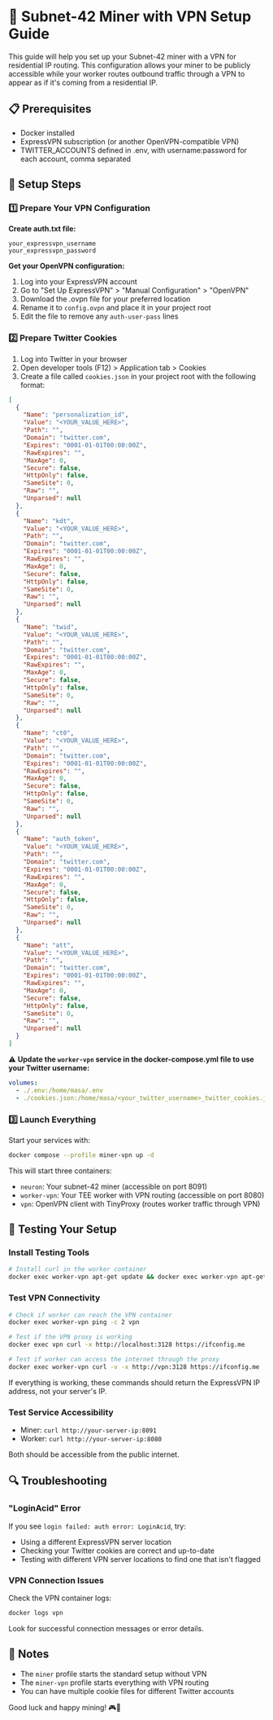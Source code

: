 # 🚀 Subnet-42 Miner with VPN Setup Guide

This guide will help you set up your Subnet-42 miner with a VPN for residential IP routing. This configuration allows your miner to be publicly accessible while your worker routes outbound traffic through a VPN to appear as if it's coming from a residential IP.

## 📋 Prerequisites

- Docker installed
- ExpressVPN subscription (or another OpenVPN-compatible VPN)
- TWITTER_ACCOUNTS defined in .env, with username:password for each account, comma separated

## 🔧 Setup Steps

### 1️⃣ Prepare Your VPN Configuration

**Create auth.txt file:**

```
your_expressvpn_username
your_expressvpn_password
```

**Get your OpenVPN configuration:**

1. Log into your ExpressVPN account
2. Go to "Set Up ExpressVPN" > "Manual Configuration" > "OpenVPN"
3. Download the .ovpn file for your preferred location
4. Rename it to `config.ovpn` and place it in your project root
5. Edit the file to remove any `auth-user-pass` lines

### 2️⃣ Prepare Twitter Cookies

1. Log into Twitter in your browser
2. Open developer tools (F12) > Application tab > Cookies
3. Create a file called `cookies.json` in your project root with the following format:

```json
[
  {
    "Name": "personalization_id",
    "Value": "<YOUR_VALUE_HERE>",
    "Path": "",
    "Domain": "twitter.com",
    "Expires": "0001-01-01T00:00:00Z",
    "RawExpires": "",
    "MaxAge": 0,
    "Secure": false,
    "HttpOnly": false,
    "SameSite": 0,
    "Raw": "",
    "Unparsed": null
  },
  {
    "Name": "kdt",
    "Value": "<YOUR_VALUE_HERE>",
    "Path": "",
    "Domain": "twitter.com",
    "Expires": "0001-01-01T00:00:00Z",
    "RawExpires": "",
    "MaxAge": 0,
    "Secure": false,
    "HttpOnly": false,
    "SameSite": 0,
    "Raw": "",
    "Unparsed": null
  },
  {
    "Name": "twid",
    "Value": "<YOUR_VALUE_HERE>",
    "Path": "",
    "Domain": "twitter.com",
    "Expires": "0001-01-01T00:00:00Z",
    "RawExpires": "",
    "MaxAge": 0,
    "Secure": false,
    "HttpOnly": false,
    "SameSite": 0,
    "Raw": "",
    "Unparsed": null
  },
  {
    "Name": "ct0",
    "Value": "<YOUR_VALUE_HERE>",
    "Path": "",
    "Domain": "twitter.com",
    "Expires": "0001-01-01T00:00:00Z",
    "RawExpires": "",
    "MaxAge": 0,
    "Secure": false,
    "HttpOnly": false,
    "SameSite": 0,
    "Raw": "",
    "Unparsed": null
  },
  {
    "Name": "auth_token",
    "Value": "<YOUR_VALUE_HERE>",
    "Path": "",
    "Domain": "twitter.com",
    "Expires": "0001-01-01T00:00:00Z",
    "RawExpires": "",
    "MaxAge": 0,
    "Secure": false,
    "HttpOnly": false,
    "SameSite": 0,
    "Raw": "",
    "Unparsed": null
  },
  {
    "Name": "att",
    "Value": "<YOUR_VALUE_HERE>",
    "Path": "",
    "Domain": "twitter.com",
    "Expires": "0001-01-01T00:00:00Z",
    "RawExpires": "",
    "MaxAge": 0,
    "Secure": false,
    "HttpOnly": false,
    "SameSite": 0,
    "Raw": "",
    "Unparsed": null
  }
]
```

⚠️ **Update the `worker-vpn` service in the docker-compose.yml file to use your Twitter username:**

```yaml
volumes:
  - ./.env:/home/masa/.env
  - ./cookies.json:/home/masa/<your_twitter_username>_twitter_cookies.json
```

### 3️⃣ Launch Everything

Start your services with:

```bash
docker compose --profile miner-vpn up -d
```

This will start three containers:

- `neuron`: Your subnet-42 miner (accessible on port 8091)
- `worker-vpn`: Your TEE worker with VPN routing (accessible on port 8080)
- `vpn`: OpenVPN client with TinyProxy (routes worker traffic through VPN)

## 🧪 Testing Your Setup

### Install Testing Tools

```bash
# Install curl in the worker container
docker exec worker-vpn apt-get update && docker exec worker-vpn apt-get install -y curl iputils-ping
```

### Test VPN Connectivity

```bash
# Check if worker can reach the VPN container
docker exec worker-vpn ping -c 2 vpn

# Test if the VPN proxy is working
docker exec vpn curl -x http://localhost:3128 https://ifconfig.me

# Test if worker can access the internet through the proxy
docker exec worker-vpn curl -v -x http://vpn:3128 https://ifconfig.me
```

If everything is working, these commands should return the ExpressVPN IP address, not your server's IP.

### Test Service Accessibility

- Miner: `curl http://your-server-ip:8091`
- Worker: `curl http://your-server-ip:8080`

Both should be accessible from the public internet.

## 🔍 Troubleshooting

### "LoginAcid" Error

If you see `login failed: auth error: LoginAcid`, try:

- Using a different ExpressVPN server location
- Checking your Twitter cookies are correct and up-to-date
- Testing with different VPN server locations to find one that isn't flagged

### VPN Connection Issues

Check the VPN container logs:

```bash
docker logs vpn
```

Look for successful connection messages or error details.

## 📝 Notes

- The `miner` profile starts the standard setup without VPN
- The `miner-vpn` profile starts everything with VPN routing
- You can have multiple cookie files for different Twitter accounts

Good luck and happy mining! 🎮🚀
